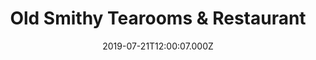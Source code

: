 ---
date: 2019-07-21T12:00:07.000Z
title: Old Smithy Tearooms & Restaurant
latitude: 53.19562062124037
longitude: -1.7768273333483402
category: checkin
---